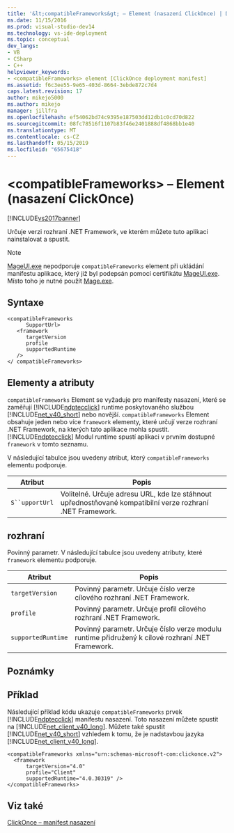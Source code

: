 ```yaml
---
title: '&lt;compatibleFrameworks&gt; – Element (nasazení ClickOnce) | Dokumentace Microsoftu'
ms.date: 11/15/2016
ms.prod: visual-studio-dev14
ms.technology: vs-ide-deployment
ms.topic: conceptual
dev_langs:
- VB
- CSharp
- C++
helpviewer_keywords:
- <compatibleFrameworks> element [ClickOnce deployment manifest]
ms.assetid: f6c3ee55-9e65-403d-8664-3ebde872c7d4
caps.latest.revision: 17
author: mikejo5000
ms.author: mikejo
manager: jillfra
ms.openlocfilehash: ef54062bd74c9395e187503dd12db1c0cd70d822
ms.sourcegitcommit: 08fc78516f1107b83f46e2401888df4868bb1e40
ms.translationtype: MT
ms.contentlocale: cs-CZ
ms.lasthandoff: 05/15/2019
ms.locfileid: "65675418"
---
```

# <a name="ltcompatibleframeworksgt-element-clickonce-deployment"></a>&lt;compatibleFrameworks&gt; – Element (nasazení ClickOnce)
[!INCLUDE[vs2017banner](../includes/vs2017banner.md)]

Určuje verzi rozhraní .NET Framework, ve kterém můžete tuto aplikaci nainstalovat a spustit.  
  
> [!NOTE]
> [MageUI.exe](https://msdn.microsoft.com/library/f9e130a6-8117-49c4-839c-c988f641dc14) nepodporuje `compatibleFrameworks` element při ukládání manifestu aplikace, který již byl podepsán pomocí certifikátu [MageUI.exe](https://msdn.microsoft.com/library/f9e130a6-8117-49c4-839c-c988f641dc14). Místo toho je nutné použít [Mage.exe](https://msdn.microsoft.com/library/77dfe576-2962-407e-af13-82255df725a1).  
  
## <a name="syntax"></a>Syntaxe  
  
```  
<compatibleFrameworks  
      SupportUrl>   
   <framework  
      targetVersion  
      profile  
      supportedRuntime  
   />   
</ compatibleFrameworks>  
```  
  
## <a name="elements-and-attributes"></a>Elementy a atributy  
 `compatibleFrameworks` Element se vyžaduje pro manifesty nasazení, které se zaměřují [!INCLUDE[ndptecclick](../includes/ndptecclick-md.md)] runtime poskytovaného službou [!INCLUDE[net_v40_short](../includes/net-v40-short-md.md)] nebo novější. `compatibleFrameworks` Element obsahuje jeden nebo více `framework` elementy, které určují verze rozhraní .NET Framework, na kterých tato aplikace mohla spustit. [!INCLUDE[ndptecclick](../includes/ndptecclick-md.md)] Modul runtime spustí aplikaci v prvním dostupné `framework` v tomto seznamu.  
  
 V následující tabulce jsou uvedeny atribut, který `compatibleFrameworks` elementu podporuje.  
  
|Atribut|Popis|  
|---------------|-----------------|  
|`S``upportUrl`|Volitelné. Určuje adresu URL, kde lze stáhnout upřednostňované kompatibilní verze rozhraní .NET Framework.|  
  
## <a name="framework"></a>rozhraní  
 Povinný parametr. V následující tabulce jsou uvedeny atributy, které `framework` elementu podporuje.  
  
|Atribut|Popis|  
|---------------|-----------------|  
|`targetVersion`|Povinný parametr. Určuje číslo verze cílového rozhraní .NET Framework.|  
|`profile`|Povinný parametr. Určuje profil cílového rozhraní .NET Framework.|  
|`supportedRuntime`|Povinný parametr. Určuje číslo verze modulu runtime přidružený k cílové rozhraní .NET Framework.|  
  
## <a name="remarks"></a>Poznámky  
  
## <a name="example"></a>Příklad  
 Následující příklad kódu ukazuje `compatibleFrameworks` prvek [!INCLUDE[ndptecclick](../includes/ndptecclick-md.md)] manifestu nasazení. Toto nasazení můžete spustit na [!INCLUDE[net_client_v40_long](../includes/net-client-v40-long-md.md)]. Můžete také spustit [!INCLUDE[net_v40_short](../includes/net-v40-short-md.md)] vzhledem k tomu, že je nadstavbou jazyka [!INCLUDE[net_client_v40_long](../includes/net-client-v40-long-md.md)].  
  
```  
<compatibleFrameworks xmlns="urn:schemas-microsoft-com:clickonce.v2">  
  <framework   
      targetVersion="4.0"   
      profile="Client"   
      supportedRuntime="4.0.30319" />  
</compatibleFrameworks>  
```  
  
## <a name="see-also"></a>Viz také  
 [ClickOnce – manifest nasazení](../deployment/clickonce-deployment-manifest.md)
